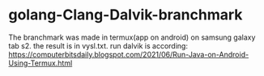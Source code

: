 # golang-Clang-Dalvik-branchmark
The branchmark was made in termux(app on android) on samsung galaxy tab s2.
the result is in vysl.txt.
run dalvik is according: https://computerbitsdaily.blogspot.com/2021/06/Run-Java-on-Android-Using-Termux.html
